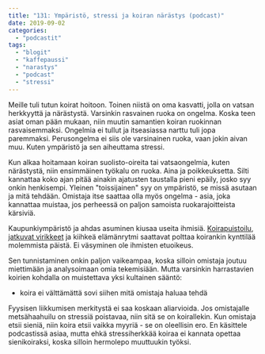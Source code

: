 ```yaml
---
title: "131: Ympäristö, stressi ja koiran närästys (podcast)"
date: 2019-09-02
categories: 
  - "podcastit"
tags: 
  - "blogit"
  - "kaffepaussi"
  - "narastys"
  - "podcast"
  - "stressi"
---
```


Meille tuli tutun koirat hoitoon. Toinen niistä on oma kasvatti, jolla on vatsan herkkyyttä ja närästystä. Varsinkin rasvainen ruoka on ongelma. Koska teen asiat oman pään mukaan, niin muutin samantien koiran ruokinnan rasvaisemmaksi. Ongelmia ei tullut ja itseasiassa narttu tuli jopa paremmaksi. Perusongelma ei siis ole varsinainen ruoka, vaan jokin aivan muu. Kuten ympäristö ja sen aiheuttama stressi.

<!--more-->

Kun alkaa hoitamaan koiran suolisto-oireita tai vatsaongelmia, kuten närästystä, niin ensimmäinen työkalu on ruoka. Aina ja poikkeuksetta. Silti kannattaa koko ajan pitää ainakin ajatusten taustalla pieni epäily, josko syy onkin henkisempi. Yleinen "toissijainen" syy on ympäristö, se missä asutaan ja mitä tehdään. Omistaja itse saattaa olla myös ongelma - asia, joka kannattaa muistaa, jos perheessä on paljon samoista ruokarajoitteista kärsiviä.

Kaupunkiympäristö ja ahdas asuminen kiusaa useita ihmisiä. [Koirapuistoilu](https://www.katiska.eu/terveys/vatsa-suolisto-terveys/120-koirapuistot-narastyttavat-koiraa/), [jatkuvat virikkeet](https://www.katiska.eu/koira/sekalaista/aktivointia-ja-anarkiaa/) ja kiihkeä elämänrytmi saattavat polttaa koirankin kynttilää molemmista päistä. Ei väsyminen ole ihmisten etuoikeus.

Sen tunnistaminen onkin paljon vaikeampaa, koska silloin omistaja joutuu miettimään ja analysoimaan omia tekemisiään. Mutta varsinkin harrastavien koirien kohdalla on muistettava yksi kultainen sääntö:

- koira ei välttämättä sovi siihen mitä omistaja haluaa tehdä

Fyysisen liikkumisen merkitystä ei saa koskaan aliarvioida. Jos omistajalle metsähaahuilu on stressiä poistavaa, niin sitä se on koirallekin. Kun omistaja etsii sieniä, niin koira etsii vaikka myyriä - se on oleellisin ero. En käsittele podcastissä asiaa, mutta ehkä stressiherkkää koiraa ei kannata opettaa sienikoiraksi, koska silloin hermolepo muuttuukin työksi.
